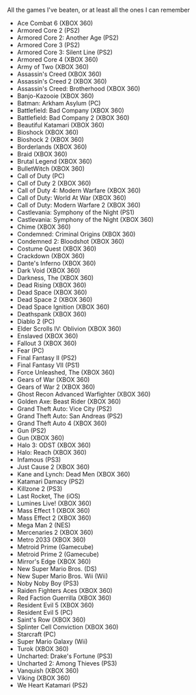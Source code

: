 All the games I've beaten, or at least all the ones I can remember

- Ace Combat 6 (XBOX 360)
- Armored Core 2 (PS2)
- Armored Core 2: Another Age (PS2)
- Armored Core 3 (PS2)
- Armored Core 3: Silent Line (PS2)
- Armored Core 4 (XBOX 360)
- Army of Two (XBOX 360)
- Assassin's Creed (XBOX 360)
- Assassin's Creed 2 (XBOX 360)
- Assassin's Creed: Brotherhood (XBOX 360)
- Banjo-Kazooie (XBOX 360) 
- Batman: Arkham Asylum (PC)
- Battlefield: Bad Company (XBOX 360)
- Battlefield: Bad Company 2 (XBOX 360)
- Beautiful Katamari (XBOX 360)
- Bioshock (XBOX 360)
- Bioshock 2 (XBOX 360)
- Borderlands (XBOX 360)
- Braid (XBOX 360)
- Brutal Legend (XBOX 360)
- BulletWitch (XBOX 360)
- Call of Duty (PC)
- Call of Duty 2 (XBOX 360)
- Call of Duty 4: Modern Warfare (XBOX 360)
- Call of Duty: World At War (XBOX 360)
- Call of Duty: Modern Warfare 2 (XBOX 360)
- Castlevania: Symphony of the Night (PS1)
- Castlevania: Symphony of the Night (XBOX 360)
- Chime (XBOX 360)
- Condemned: Criminal Origins (XBOX 360)
- Condemned 2: Bloodshot (XBOX 360)
- Costume Quest (XBOX 360)
- Crackdown (XBOX 360)
- Dante's Inferno (XBOX 360)
- Dark Void (XBOX 360)
- Darkness, The (XBOX 360)
- Dead Rising (XBOX 360)
- Dead Space (XBOX 360)
- Dead Space 2 (XBOX 360)
- Dead Space Ignition (XBOX 360)
- Deathspank (XBOX 360)
- Diablo 2 (PC)
- Elder Scrolls IV: Oblivion (XBOX 360)
- Enslaved (XBOX 360)
- Fallout 3 (XBOX 360)
- Fear (PC)
- Final Fantasy II (PS2)
- Final Fantasy VII (PS1)
- Force Unleashed, The (XBOX 360)
- Gears of War (XBOX 360)
- Gears of War 2 (XBOX 360)
- Ghost Recon Advanced Warfighter (XBOX 360)
- Golden Axe: Beast Rider (XBOX 360)
- Grand Theft Auto: Vice City (PS2)
- Grand Theft Auto: San Andreas (PS2)
- Grand Theft Auto 4 (XBOX 360)
- Gun (PS2)
- Gun (XBOX 360)
- Halo 3: ODST (XBOX 360)
- Halo: Reach (XBOX 360)
- Infamous (PS3)
- Just Cause 2 (XBOX 360)
- Kane and Lynch: Dead Men (XBOX 360)
- Katamari Damacy (PS2)
- Killzone 2 (PS3)
- Last Rocket, The (iOS)
- Lumines Live! (XBOX 360)
- Mass Effect 1 (XBOX 360)
- Mass Effect 2 (XBOX 360)
- Mega Man 2 (NES)
- Mercenaries 2 (XBOX 360)
- Metro 2033 (XBOX 360)
- Metroid Prime (Gamecube)
- Metroid Prime 2 (Gamecube)
- Mirror's Edge (XBOX 360)
- New Super Mario Bros. (DS)
- New Super Mario Bros. Wii (Wii)
- Noby Noby Boy (PS3)
- Raiden Fighters Aces (XBOX 360)
- Red Faction Guerrilla (XBOX 360)
- Resident Evil 5 (XBOX 360)
- Resident Evil 5 (PC)
- Saint's Row (XBOX 360)
- Splinter Cell Conviction (XBOX 360)
- Starcraft (PC)
- Super Mario Galaxy (Wii)
- Turok (XBOX 360)
- Uncharted: Drake's Fortune (PS3)
- Uncharted 2: Among Thieves (PS3)
- Vanquish (XBOX 360)
- Viking (XBOX 360)
- We Heart Katamari (PS2)

